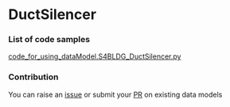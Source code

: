 # DuctSilencer

### List of code samples 

<!-- 50-List of code -->

<!-- [code entry](link) -->
[code_for_using_dataModel.S4BLDG_DuctSilencer.py](https://github.com/smart-data-models/dataModel.S4BLDG/blob/master/DuctSilencer/code/code_for_using_dataModel.S4BLDG_DuctSilencer.py)


<!-- /50-List of code -->

### Contribution
You can raise an [issue](https://github.com/smart-data-models/dataModel.S4BLDG/issues) or submit your [PR](https://github.com/smart-data-models/dataModel.S4BLDG/pulls) on existing data models
